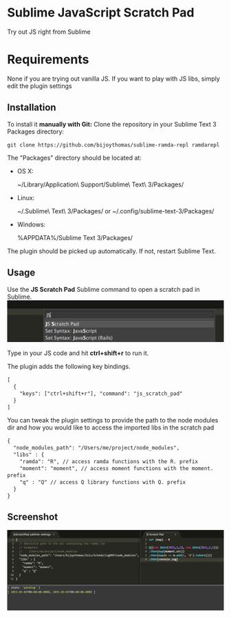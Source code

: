 Sublime JavaScript Scratch Pad
=========================
Try out JS right from Sublime

Requirements
============
None if you are trying out vanilla JS. If you want to play with JS libs, simply
edit the plugin settings

Installation
------------
To install it **manually with Git:** Clone the repository in your Sublime Text 3 Packages directory:

    git clone https://github.com/bijoythomas/sublime-ramda-repl ramdarepl


The "Packages" directory should be located at:

* OS X:

    ~/Library/Application\ Support/Sublime\ Text\ 3/Packages/

* Linux:

    ~/.Sublime\ Text\ 3/Packages/
    or
    ~/.config/sublime-text-3/Packages/

* Windows:

    %APPDATA%/Sublime Text 3/Packages/


The plugin should be picked up automatically. If not, restart Sublime Text.

Usage
-----
Use the **JS Scratch Pad** Sublime command to open a scratch pad in Sublime.
![Command](https://github.com/bijoythomas/sublime-jsscratchpad/blob/master/plugin_command.png)

Type in your JS code and hit **ctrl+shift+r** to run it.

The plugin adds the following key bindings.

```
[
  {
    "keys": ["ctrl+shift+r"], "command": "js_scratch_pad"
  }
]
```

You can tweak the plugin settings to provide the path to the node modules dir and
how you would like to access the imported libs in the scratch pad

```
{
  "node_modules_path": "/Users/me/project/node_modules",
  "libs" : {
    "ramda": "R", // access ramda functions with the R. prefix
    "moment": "moment", // access moment functions with the moment. prefix
    "q" : "Q" // access Q library functions with Q. prefix
  }
}
```

Screenshot
---------
![Results](https://github.com/bijoythomas/sublime-jsscratchpad/blob/master/screenshot.png)
